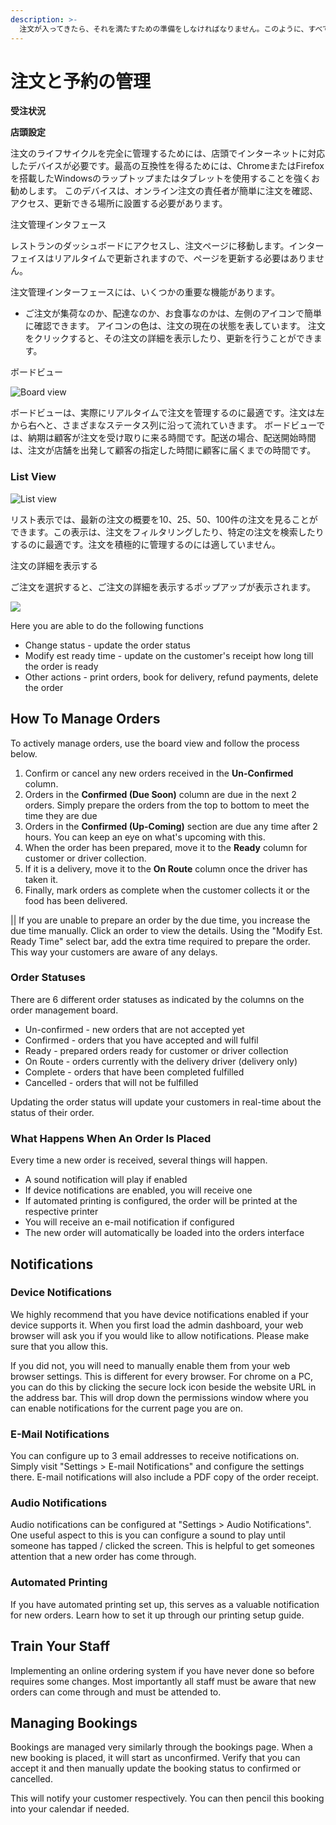 ```yaml
---
description: >-
  注文が入ってきたら、それを満たすための準備をしなければなりません。このように、すべてがスムーズに動作するためには、受注管理のワークフローを理解しておくことが重要です。
---
```


# 注文と予約の管理

**受注状況**

**店頭設定**

注文のライフサイクルを完全に管理するためには、店頭でインターネットに対応したデバイスが必要です。最高の互換性を得るためには、ChromeまたはFirefoxを搭載したWindowsのラップトップまたはタブレットを使用することを強くお勧めします。 このデバイスは、オンライン注文の責任者が簡単に注文を確認、アクセス、更新できる場所に設置する必要があります。

注文管理インタフェース

レストランのダッシュボードにアクセスし、注文ページに移動します。インターフェイスはリアルタイムで更新されますので、ページを更新する必要はありません。

注文管理インターフェースには、いくつかの重要な機能があります。

* ご注文が集荷なのか、配達なのか、お食事なのかは、左側のアイコンで簡単に確認できます。 アイコンの色は、注文の現在の状態を表しています。 注文をクリックすると、その注文の詳細を表示したり、更新を行うことができます。

ボードビュー

![Board view](https://storage.crisp.chat/users/helpdesk/website/e903fdb8557a9800/image_1l3lo9y.png)

ボードビューは、実際にリアルタイムで注文を管理するのに最適です。注文は左から右へと、さまざまなステータス列に沿って流れていきます。 ボードビューでは、納期は顧客が注文を受け取りに来る時間です。配送の場合、配送開始時間は、注文が店舗を出発して顧客の指定した時間に顧客に届くまでの時間です。

### **List View**

![List view](https://storage.crisp.chat/users/helpdesk/website/e903fdb8557a9800/image_11088vc.png)

リスト表示では、最新の注文の概要を10、25、50、100件の注文を見ることができます。この表示は、注文をフィルタリングしたり、特定の注文を検索したりするのに最適です。注文を積極的に管理するのには適していません。

注文の詳細を表示する

ご注文を選択すると、ご注文の詳細を表示するポップアップが表示されます。

![](https://storage.crisp.chat/users/helpdesk/website/e903fdb8557a9800/image_8eby9d.png)

Here you are able to do the following functions

* Change status - update the order status
* Modify est ready time - update on the customer's receipt how long till the order is ready
* Other actions - print orders, book for delivery, refund payments, delete the order

## How To Manage Orders

To actively manage orders, use the board view and follow the process below.

1. Confirm or cancel any new orders received in the **Un-Confirmed** column.
2. Orders in the **Confirmed \(Due Soon\)** column are due in the next 2 orders. Simply prepare the orders from the top to bottom to meet the time they are due
3. Orders in the **Confirmed \(Up-Coming\)** section are due any time after 2 hours. You can keep an eye on what's upcoming with this.
4. When the order has been prepared, move it to the **Ready** column for customer or driver collection.
5. If it is a delivery, move it to the **On Route** column once the driver has taken it.
6. Finally, mark orders as complete when the customer collects it or the food has been delivered.

\|\| If you are unable to prepare an order by the due time, you increase the due time manually. Click an order to view the details. Using the "Modify Est. Ready Time" select bar, add the extra time required to prepare the order. This way your customers are aware of any delays.

### Order Statuses

There are 6 different order statuses as indicated by the columns on the order management board.

* Un-confirmed - new orders that are not accepted yet
* Confirmed - orders that you have accepted and will fulfil
* Ready - prepared orders ready for customer or driver collection
* On Route - orders currently with the delivery driver \(delivery only\)
* Complete - orders that have been completed fulfilled
* Cancelled - orders that will not be fulfilled

Updating the order status will update your customers in real-time about the status of their order.

### What Happens When An Order Is Placed

Every time a new order is received, several things will happen.

* A sound notification will play if enabled
* If device notifications are enabled, you will receive one
* If automated printing is configured, the order will be printed at the respective printer
* You will receive an e-mail notification if configured
* The new order will automatically be loaded into the orders interface

## Notifications

### Device Notifications

We highly recommend that you have device notifications enabled if your device supports it. When you first load the admin dashboard, your web browser will ask you if you would like to allow notifications. Please make sure that you allow this.

If you did not, you will need to manually enable them from your web browser settings. This is different for every browser. For chrome on a PC, you can do this by clicking the secure lock icon beside the website URL in the address bar. This will drop down the permissions window where you can enable notifications for the current page you are on.

### E-Mail Notifications

You can configure up to 3 email addresses to receive notifications on. Simply visit "Settings &gt; E-mail Notifications" and configure the settings there. E-mail notifications will also include a PDF copy of the order receipt.

### Audio Notifications

Audio notifications can be configured at "Settings &gt; Audio Notifications". One useful aspect to this is you can configure a sound to play until someone has tapped / clicked the screen. This is helpful to get someones attention that a new order has come through.

### Automated Printing

If you have automated printing set up, this serves as a valuable notification for new orders. Learn how to set it up through our printing setup guide.

## Train Your Staff

Implementing an online ordering system if you have never done so before requires some changes. Most importantly all staff must be aware that new orders can come through and must be attended to.

## Managing Bookings

Bookings are managed very similarly through the bookings page. When a new booking is placed, it will start as unconfirmed. Verify that you can accept it and then manually update the booking status to confirmed or cancelled.

This will notify your customer respectively. You can then pencil this booking into your calendar if needed.


